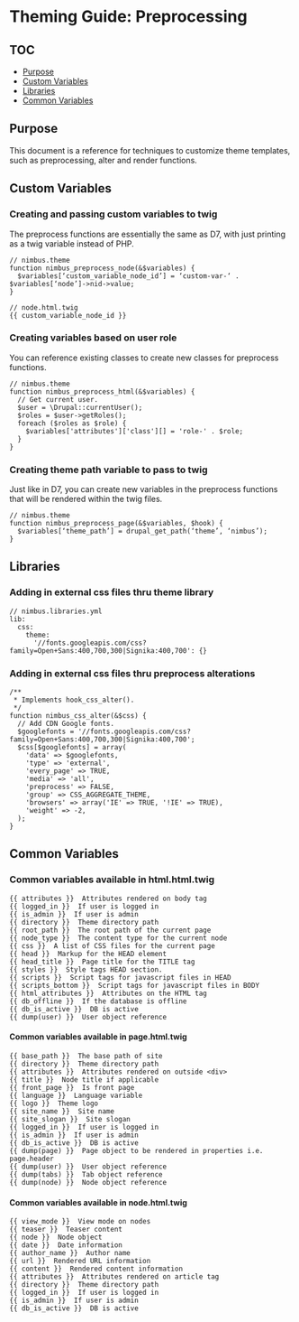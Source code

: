 # Theming Guide: Preprocessing

## TOC

- [Purpose](#purpose)
- [Custom Variables](#custom-variables)
- [Libraries](#libraries)
- [Common Variables](#common-variables)

## Purpose 
This document is a reference for techniques to customize theme templates, such as preprocessing, alter and render functions. 

## Custom Variables

### Creating and passing custom variables to twig 

The preprocess functions are essentially the same as D7, with just printing as a twig variable instead of PHP.  

```
// nimbus.theme
function nimbus_preprocess_node(&$variables) {
  $variables[‘custom_variable_node_id’] = ‘custom-var-‘ . $variables[‘node’]->nid->value;
}

// node.html.twig 
{{ custom_variable_node_id }}
```


### Creating variables based on user role

You can reference existing classes to create new classes for preprocess functions.

```
// nimbus.theme
function nimbus_preprocess_html(&$variables) {
  // Get current user.
  $user = \Drupal::currentUser();
  $roles = $user->getRoles();
  foreach ($roles as $role) {
    $variables['attributes']['class'][] = 'role-' . $role;
  } 
}
```


### Creating theme path variable to pass to twig 

Just like in D7, you can create new variables in the preprocess functions that will be rendered within the twig files. 

```
// nimbus.theme
function nimbus_preprocess_page(&$variables, $hook) {
  $variables[‘theme_path’] = drupal_get_path(‘theme’, ‘nimbus’);
}
```

## Libraries

### Adding in external css files thru theme library

```
// nimbus.libraries.yml
lib:
  css:
    theme:
      '//fonts.googleapis.com/css?family=Open+Sans:400,700,300|Signika:400,700': {}
```   
      

### Adding in external css files thru preprocess alterations 

```
/**
 * Implements hook_css_alter().
 */
function nimbus_css_alter(&$css) {
  // Add CDN Google fonts.
  $googlefonts = '//fonts.googleapis.com/css?family=Open+Sans:400,700,300|Signika:400,700';
  $css[$googlefonts] = array(
    'data' => $googlefonts,
    'type' => 'external',
    'every_page' => TRUE,
    'media' => 'all',
    'preprocess' => FALSE,
    'group' => CSS_AGGREGATE_THEME,
    'browsers' => array('IE' => TRUE, '!IE' => TRUE),
    'weight' => -2,
  );
}
```

## Common Variables

### Common variables available in html.html.twig 
```
{{ attributes }}  Attributes rendered on body tag 
{{ logged_in }}  If user is logged in
{{ is_admin }}  If user is admin
{{ directory }}  Theme directory path  
{{ root_path }}  The root path of the current page
{{ node_type }}  The content type for the current node
{{ css }}  A list of CSS files for the current page
{{ head }}  Markup for the HEAD element
{{ head_title }}  Page title for the TITLE tag
{{ styles }}  Style tags HEAD section.
{{ scripts }}  Script tags for javascript files in HEAD
{{ scripts_bottom }}  Script tags for javascript files in BODY 
{{ html_attributes }}  Attributes on the HTML tag 
{{ db_offline }}  If the database is offline
{{ db_is_active }}  DB is active
{{ dump(user) }}  User object reference 
```

#### Common variables available in page.html.twig 

```
{{ base_path }}  The base path of site 
{{ directory }}  Theme directory path 
{{ attributes }}  Attributes rendered on outside <div>
{{ title }}  Node title if applicable 
{{ front_page }}  Is front page 
{{ language }}  Language variable 
{{ logo }}  Theme logo 
{{ site_name }}  Site name
{{ site_slogan }}  Site slogan 
{{ logged_in }}  If user is logged in
{{ is_admin }}  If user is admin
{{ db_is_active }}  DB is active
{{ dump(page) }}  Page object to be rendered in properties i.e. page.header
{{ dump(user) }}  User object reference 
{{ dump(tabs) }}  Tab object reference 
{{ dump(node) }}  Node object reference 
```

#### Common variables available in node.html.twig 

```
{{ view_mode }}  View mode on nodes 
{{ teaser }}  Teaser content 
{{ node }}  Node object 
{{ date }}  Date information 
{{ author_name }}  Author name  
{{ url }}  Rendered URL information 
{{ content }}  Rendered content information 
{{ attributes }}  Attributes rendered on article tag
{{ directory }}  Theme directory path 
{{ logged_in }}  If user is logged in
{{ is_admin }}  If user is admin
{{ db_is_active }}  DB is active
```


